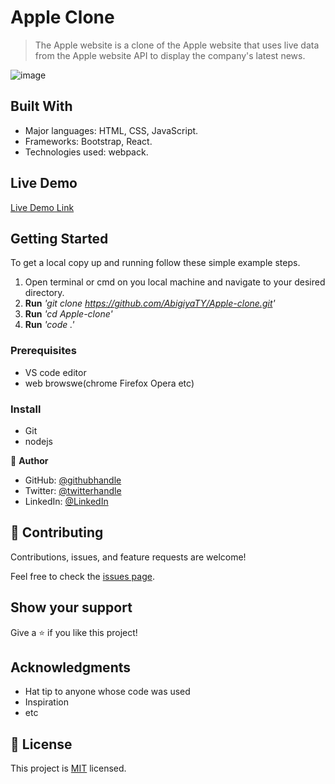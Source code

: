 # Apple Clone

> The Apple website is a clone of the Apple website that uses live data from the Apple website API to display the company's latest news.

![image](https://user-images.githubusercontent.com/98043302/218338687-c5e73456-7936-4abc-b8f5-bb955b754d3f.png)


## Built With

- Major languages: HTML, CSS, JavaScript.
- Frameworks: Bootstrap, React.
- Technologies used: webpack.

## Live Demo 

[Live Demo Link](https://apple-clone-by-abigiya.netlify.app/)


## Getting Started

To get a local copy up and running follow these simple example steps.
1. Open terminal or cmd on you local machine and navigate to your desired directory.
2. **Run**    *'git clone https://github.com/AbigiyaTY/Apple-clone.git'*
3. **Run**   *'cd Apple-clone'*
3. **Run**   *'code .'*


### Prerequisites
* VS code editor
* web browswe(chrome Firefox Opera etc)

### Install
* Git 
* nodejs 


👤 **Author**

* GitHub: [@githubhandle](https://github.com/AbigiyaTY)
* Twitter: [@twitterhandle](https://twitter.com/AbigiyaTY)
* LinkedIn: [@LinkedIn](https://www.linkedin.com/in/abigiya-tadesse-6a0052234)


## 🤝 Contributing

Contributions, issues, and feature requests are welcome!

Feel free to check the [issues page](../../issues/).

## Show your support

Give a ⭐️ if you like this project!

## Acknowledgments

- Hat tip to anyone whose code was used
- Inspiration
- etc

## 📝 License

This project is [MIT](./MIT.md) licensed.
